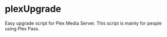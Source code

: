 # plexUpgrade
Easy upgrade script for Plex Media Server. This script is mainly for people using Plex Pass.
